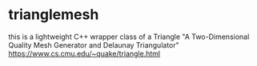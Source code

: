 # trianglemesh
this is a lightweight C++ wrapper class of a Triangle "A Two-Dimensional Quality Mesh Generator and Delaunay Triangulator" https://www.cs.cmu.edu/~quake/triangle.html 

